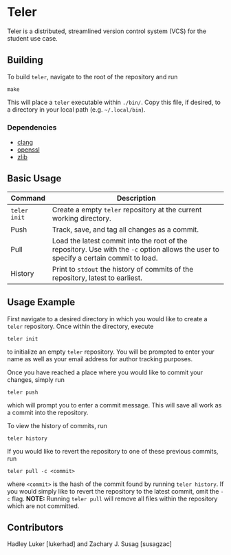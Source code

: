 # Teler
Teler is a distributed, streamlined version control system (VCS) for the student use case.
## Building
To build `teler`, navigate to the root of the repository and run
```
make
```
This will place a `teler` executable within `./bin/`. Copy this file, if desired, to a directory in your local path (e.g. `~/.local/bin`).
### Dependencies
* [clang](https://clang.llvm.org/)
* [openssl](https://www.openssl.org/)
* [zlib](https://www.zlib.net/)
## Basic Usage
| Command | Description |
| --- | --- |
| `teler init` | Create a empty `teler` repository at the current working directory. |
| Push | Track, save, and tag all changes as a commit. |
| Pull | Load the latest commit into the root of the repository. Use with the `-c` option allows the user to specify a certain commit to load. |
| History | Print to `stdout` the history of commits of the repository, latest to earliest. |
## Usage Example
First navigate to a desired directory in which you would like to create a `teler` repository. Once within the directory,
execute
```
teler init
```
to initialize an empty `teler` repository. You will be prompted to enter your name as well as your email address for author tracking purposes.

Once you have reached a place where you would like to commit your changes, simply run
```
teler push
```
which will prompt you to enter a commit message. This will save all work as a commit into the repository.

To view the history of commits, run
```
teler history
```

If you would like to revert the repository to one of these previous commits, run
```
teler pull -c <commit>
```
where `<commit>` is the hash of the commit found by running `teler history`. If you would simply like to revert the repository to the latest
commit, omit the `-c` flag. **NOTE:** Running `teler pull` will remove all files within the repository which are not committed.
## Contributors
Hadley Luker [lukerhad] and Zachary J. Susag [susagzac]
